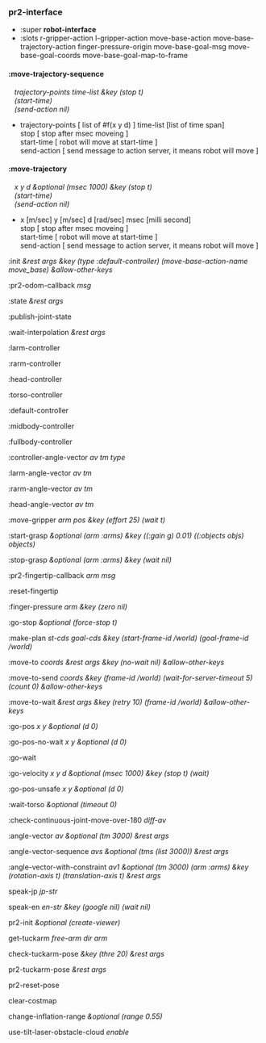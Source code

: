 ### pr2-interface
- :super **robot-interface**
- :slots r-gripper-action l-gripper-action move-base-action move-base-trajectory-action finger-pressure-origin move-base-goal-msg move-base-goal-coords move-base-goal-map-to-frame 



#### :move-trajectory-sequence
&nbsp;&nbsp;&nbsp;*trajectory-points* *time-list* *&key* *(stop t)* <br>&nbsp;&nbsp;&nbsp;*(start-time)* <br>&nbsp;&nbsp;&nbsp;*(send-action nil)* 

- trajectory-points [ list of #f(x y d) ] time-list [list of time span] <br>
stop [ stop after msec moveing ] <br>
start-time [ robot will move at start-time ] <br>
send-action [ send message to action server, it means robot will move ] <br>


#### :move-trajectory
&nbsp;&nbsp;&nbsp;*x* *y* *d* *&optional* *(msec 1000)* *&key* *(stop t)* <br>&nbsp;&nbsp;&nbsp;*(start-time)* <br>&nbsp;&nbsp;&nbsp;*(send-action nil)* 

-  x [m/sec] y [m/sec] d [rad/sec] msec [milli second] <br>
stop [ stop after msec moveing ] <br>
start-time [ robot will move at start-time ] <br>
send-action [ send message to action server, it means robot will move ] <br>


:init *&rest* *args* *&key* *(type :default-controller)* *(move-base-action-name move_base)* *&allow-other-keys* 

:pr2-odom-callback *msg* 

:state *&rest* *args* 

:publish-joint-state 

:wait-interpolation *&rest* *args* 

:larm-controller 

:rarm-controller 

:head-controller 

:torso-controller 

:default-controller 

:midbody-controller 

:fullbody-controller 

:controller-angle-vector *av* *tm* *type* 

:larm-angle-vector *av* *tm* 

:rarm-angle-vector *av* *tm* 

:head-angle-vector *av* *tm* 

:move-gripper *arm* *pos* *&key* *(effort 25)* *(wait t)* 

:start-grasp *&optional* *(arm :arms)* *&key* *((:gain g) 0.01)* *((:objects objs) objects)* 

:stop-grasp *&optional* *(arm :arms)* *&key* *(wait nil)* 

:pr2-fingertip-callback *arm* *msg* 

:reset-fingertip 

:finger-pressure *arm* *&key* *(zero nil)* 

:go-stop *&optional* *(force-stop t)* 

:make-plan *st-cds* *goal-cds* *&key* *(start-frame-id /world)* *(goal-frame-id /world)* 

:move-to *coords* *&rest* *args* *&key* *(no-wait nil)* *&allow-other-keys* 

:move-to-send *coords* *&key* *(frame-id /world)* *(wait-for-server-timeout 5)* *(count 0)* *&allow-other-keys* 

:move-to-wait *&rest* *args* *&key* *(retry 10)* *(frame-id /world)* *&allow-other-keys* 

:go-pos *x* *y* *&optional* *(d 0)* 

:go-pos-no-wait *x* *y* *&optional* *(d 0)* 

:go-wait 

:go-velocity *x* *y* *d* *&optional* *(msec 1000)* *&key* *(stop t)* *(wait)* 

:go-pos-unsafe *x* *y* *&optional* *(d 0)* 

:wait-torso *&optional* *(timeout 0)* 

:check-continuous-joint-move-over-180 *diff-av* 

:angle-vector *av* *&optional* *(tm 3000)* *&rest* *args* 

:angle-vector-sequence *avs* *&optional* *(tms (list 3000))* *&rest* *args* 

:angle-vector-with-constraint *av1* *&optional* *(tm 3000)* *(arm :arms)* *&key* *(rotation-axis t)* *(translation-axis t)* *&rest* *args* 


speak-jp *jp-str* 

speak-en *en-str* *&key* *(google nil)* *(wait nil)* 

pr2-init *&optional* *(create-viewer)* 

get-tuckarm *free-arm* *dir* *arm* 

check-tuckarm-pose *&key* *(thre 20)* *&rest* *args* 

pr2-tuckarm-pose *&rest* *args* 

pr2-reset-pose 

clear-costmap 

change-inflation-range *&optional* *(range 0.55)* 

use-tilt-laser-obstacle-cloud *enable* 

